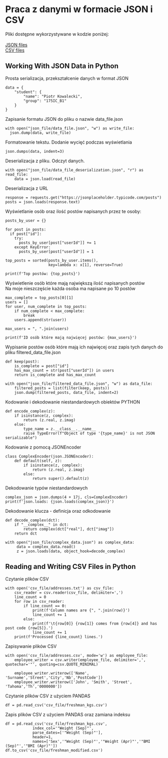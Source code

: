 # Praca z danymi w formacie JSON i CSV

 Pliki dostępne wykorzystywane w kodzie poniżej:<br><br>
 [JSON files](https://github.com/pkowalecki/machine-learning-piotr-kowalecki-175ic/tree/main/W8/json_file) <br>
 [CSV files](https://github.com/pkowalecki/machine-learning-piotr-kowalecki-175ic/tree/main/W8/csv_file) <br>

## Working With JSON Data in Python

Prosta serializacja, przekształcenie danych w format JSON<br>

```
data = {
    "student": {
        "name": "Piotr Kowalecki",
        "group": "175IC_B1"
    }
}
```

Zapisanie formatu JSON do pliku o nazwie data_file.json<br>

```
with open("json_file/data_file.json", "w") as write_file:
  json.dump(data, write_file)
```

Formatowanie tekstu. Dodanie wycięć podczas wyświetlania<br>

```
json.dumps(data, indent=3)
```

Deserializacja z pliku. Odczyt danych.<br>

```
with open("json_file/data_file_deserialization.json", "r") as read_file:
    data = json.load(read_file)
```

Deserializacja z URL<br>

```
response = requests.get("https://jsonplaceholder.typicode.com/posts")
posts = json.loads(response.text)
```

Wyświetlanie osób oraz ilość postów napisanych przez te osoby:

```
posts_by_user = {}

for post in posts:
  if post["id"]:
    try:
      posts_by_user[post["userId"]] += 1
    except KeyError:
      posts_by_user[post["userId"]] = 1

top_posts = sorted(posts_by_user.items(), 
                   key=lambda x: x[1], reverse=True)

print(f'Top postów: {top_posts}')
```

Wyświetlenie osób które mają największą ilość napisanych postów<br>
Na moje nieszczęście każda osoba ma napisane po 10 postów<br>
```
max_complete = top_posts[0][1]
users = []
for user, num_complete in top_posts:
    if num_complete < max_complete:
        break
    users.append(str(user))

max_users = ", ".join(users)

print(f'ID osób które mają najwięcej postów: {max_users}')
```

Wypisanie postów osób które mają ich najwięcej oraz zapis tych danych do pliku filtered_data_file.json<br>

```
def keep(post):
    is_complete = post["id"]
    has_max_count = str(post["userId"]) in users
    return is_complete and has_max_count

with open("json_file/filtered_data_file.json", "w") as data_file:
    filtered_posts = list(filter(keep, posts))
    json.dump(filtered_posts, data_file, indent=2)
```


Kodowanie i dekodowanie niestandardowych obiektów PYTHON<br>

```
def encode_complex(z):
    if isinstance(z, complex):
        return (z.real, z.imag)
    else:
        type_name = z.__class__.__name__
        raise TypeError(f"Object of type '{type_name}' is not JSON serializable")
```

Kodowanie z pomocą JSONEncoder<br>

```
class ComplexEncoder(json.JSONEncoder):
    def default(self, z):
        if isinstance(z, complex):
            return (z.real, z.imag)
        else:
            return super().default(z)
```

Dekodowanie typów niestandardowych<br>

```
complex_json = json.dumps(4 + 17j, cls=ComplexEncoder)
print(f'json.loads: {json.loads(complex_json)}')
```

Dekodowanie klucza - definicja oraz odkodowanie<br>

```
def decode_complex(dct):
    if "__complex__" in dct:
        return complex(dct["real"], dct["imag"])
    return dct

with open("json_file/complex_data.json") as complex_data:
     data = complex_data.read()
     z = json.loads(data, object_hook=decode_complex)
```


## Reading and Writing CSV Files in Python

Czytanie plików CSV<br>

```
with open('csv_file/addresses.txt') as csv_file:
    csv_reader = csv.reader(csv_file, delimiter=',')
    line_count = 0
    for row in csv_reader:
        if line_count == 0:
            print(f'Column names are {", ".join(row)}')
            line_count += 1
        else:
            print(f'\t{row[0]} {row[1]} comes from {row[4]} and has post code {row[5]}.')
            line_count += 1
    print(f'Processed {line_count} lines.')
```

Zapisywanie plików CSV<br>

```
with open('csv_file/addresses.csv', mode='w') as employee_file:
    employee_writer = csv.writer(employee_file, delimiter=',', quotechar='"', quoting=csv.QUOTE_MINIMAL)

    employee_writer.writerow(['Name', 'Surname','Street','City','Nb','PostCode'])
    employee_writer.writerow(['John', 'Smith', 'Street', 'Tahoma','Th','0000000'])
```

Czytanie plików CSV z użyciem PANDAS<br>

```
df = pd.read_csv('csv_file/freshman_kgs.csv')
```

Zapis plików CSV z użyciem PANDAS oraz zamiana indeksu<br>

```
df = pd.read_csv('csv_file/freshman_kgs.csv', 
            index_col='"Weight (Sep)"', 
            parse_dates=['"Weight (Sep)"'],
            header=1, 
            names=['Sex','"Weight (Sep)"','"Weight (Apr)"','"BMI (Sep)"','"BMI (Apr)"'])
df.to_csv('csv_file/freshman_modified.csv')
```
